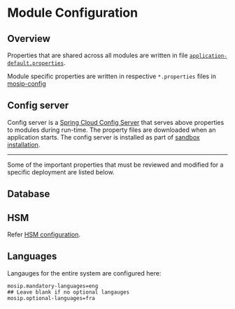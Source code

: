 # Module Configuration

## Overview

Properties that are shared across all modules are written in file [`application-default.properties`](https://github.com/mosip/mosip-config/blob/release-1.2.0/application-default.properties).

Module specific properties are written in respective `*.properties` files in [mosip-config](https://github.com/mosip/mosip-config/blob/release-1.2.0)

## Config server

Config server is a [Spring Cloud Config Server](https://cloud.spring.io/spring-cloud-config/multi/multi\_\_spring\_cloud\_config\_server.html) that serves above properties to modules during run-time. The property files are downloaded when an application starts. The config server is installed as part of [sandbox installation](broken-reference).

***

Some of the important properties that must be reviewed and modified for a specific deployment are listed below.

## Database

## HSM

Refer [HSM configuration](hsm.md#configuration).

## Languages

Langauges for the entire system are configured here:

```
mosip.mandatory-languages=eng
## Leave blank if no optional langauges
mosip.optional-languages=fra
```
